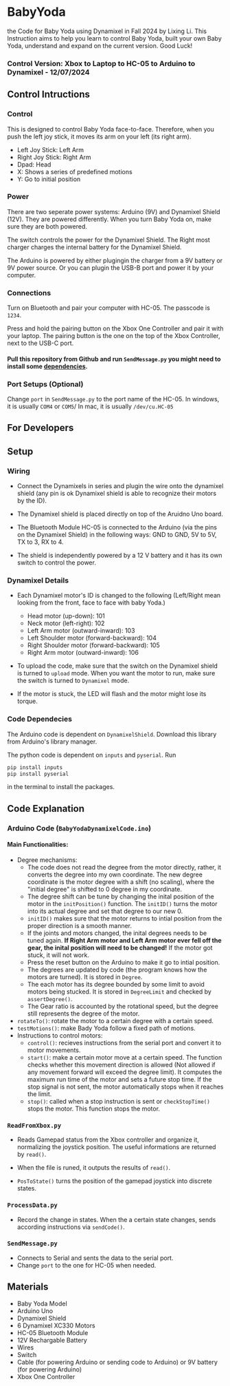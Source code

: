 # BabyYoda

the Code for Baby Yoda using Dynamixel in Fall 2024 by Lixing Li. This Instruction aims to help you learn to control Baby Yoda, built your own Baby Yoda, understand and expand on the current version. Good Luck!

### Control Version: Xbox to Laptop to HC-05 to Arduino to Dynamixel - 12/07/2024

## Control Intructions

### Control

This is designed to control Baby Yoda face-to-face. Therefore, when you push the left joy stick, it moves its arm on your left (its right arm).

-   Left Joy Stick: Left Arm
-   Right Joy Stick: Right Arm
-   Dpad: Head
-   X: Shows a series of predefined motions
-   Y: Go to initial position

### Power

There are two seperate power systems: Arduino (9V) and Dynamixel Shield (12V). They are powered differently. When you turn Baby Yoda on, make sure they are both powered.

The switch controls the power for the Dynamixel Shield. The Right most charger charges the internal battery for the Dynamixel Shield.

The Arduino is powered by either plugingin the charger from a 9V battery or 9V power source. Or you can plugin the USB-B port and power it by your computer.

### Connections

Turn on Bluetooth and pair your computer with HC-05. The passcode is `1234`.

Press and hold the pairing button on the Xbox One Controller and pair it with your laptop. The pairing button is the one on the top of the Xbox Controller, next to the USB-C port.

#### Pull this repository from Github and run `SendMessage.py` you might need to install some [dependencies](#dependecies).

### Port Setups (Optional)

Change `port` in `SendMessage.py` to the port name of the HC-05. In windows, it is usually `COM4` or `COM5`/ In mac, it is usually `/dev/cu.HC-05`

## For Developers

## Setup

### Wiring

-   Connect the Dynamixels in series and plugin the wire onto the dynamixel shield (any pin is ok Dynamixel shield is able to recognize their motors by the ID).

-   The Dynamixel shield is placed directly on top of the Aruidno Uno board.

-   The Bluetooth Module HC-05 is connected to the Arduino (via the pins on the Dynamixel Shield) in the following ways: GND to GND, 5V to 5V, TX to 3, RX to 4.

-   The shield is independently powered by a 12 V battery and it has its own switch to control the power.

### Dynamixel Details

-   Each Dynamixel motor's ID is changed to the following
    (Left/Right mean looking from the front, face to face with baby Yoda.)

    -   Head motor (up-down): 101
    -   Neck motor (left-right): 102
    -   Left Arm motor (outward-inward): 103
    -   Left Shoulder motor (forward-backward): 104
    -   Right Shoulder motor (forward-backward): 105
    -   Right Arm motor (outward-inward): 106

-   To upload the code, make sure that the switch on the Dynamixel shield is turned to `upload` mode. When you want the motor to run, make sure the switch is turned to `Dynamixel` mode.

-   If the motor is stuck, the LED will flash and the motor might lose its torque.

### Code Dependecies

The Arduino code is dependent on `DynamixelShield`. Download this library from Arduino's library manager.

The python code is dependent on `inputs` and `pyserial`. Run

```bash
pip install inputs
pip install pyserial
```

in the terminal to install the packages.

## Code Explanation

### Arduino Code (`BabyYodaDynamixelCode.ino`)

#### Main Functionalities:

-   Degree mechanisms:
    -   The code does not read the degree from the motor directly, rather, it converts the degree into my own coordinate. The new degree coordinate is the motor degree with a shift (no scaling), where the "initial degree" is shifted to 0 degree in my coordinate.
    -   The degree shift can be tune by changing the inital position of the motor in the `initPosition()` function. The `initID()` turns the motor into its actual degree and set that degree to our new 0.
    -   `initID()` makes sure that the motor returns to intial position from the proper direction is a smooth manner.
    -   If the joints and motors changed, the inital degrees needs to be tuned again. **If Right Arm motor and Left Arm motor ever fell off the gear, the inital position will need to be changed!** If the motor got stuck, it will not work.
    -   Press the reset button on the Arduino to make it go to intial position.
    -   The degrees are updated by code (the program knows how the motors are turned). It is stored in `Degree`.
    -   The each motor has its degree bounded by some limit to avoid motors being stucked. It is stored in `DegreeLimit` and checked by `assertDegree()`.
    -   The Gear ratio is accounted by the rotational speed, but the degree still represents the degree of the motor.
-   `rotateTo()`: rotate the motor to a certain degree with a certain speed.
-   `testMotions()`: make Bady Yoda follow a fixed path of motions.
-   Instructions to control motors:
    -   `control()`: recieves instructions from the serial port and convert it to motor movements.
    -   `start()`: make a certain motor move at a certain speed. The function checks whether this movement direction is allowed (Not allowed if any movement forward will exceed the degree limit). It computes the maximum run time of the motor and sets a future stop time. If the stop signal is not sent, the motor automatically stops when it reaches the limit.
    -   `stop()`: called when a stop instruction is sent or `checkStopTime()` stops the motor. This function stops the motor.

### `ReadFromXbox.py`

-   Reads Gamepad status from the Xbox controller and organize it, normalizing the joystick position. The useful informations are returned by `read()`.

-   When the file is runed, it outputs the results of `read()`.

-   `PosToState()` turns the position of the gamepad joystick into discrete states.

### `ProcessData.py`

-   Record the change in states. When the a certain state changes, sends according instructions via `sendCode()`.

### `SendMessage.py`

-   Connects to Serial and sents the data to the serial port.
-   Change `port` to the one for HC-05 when needed.

## Materials

-   Baby Yoda Model
-   Arduino Uno
-   Dynamixel Shield
-   6 Dynamixel XC330 Motors
-   HC-05 Bluetooth Module
-   12V Rechargable Battery
-   Wires
-   Switch
-   Cable (for powering Arduino or sending code to Arduino) or 9V battery (for powering Arduino)
-   Xbox One Controller
